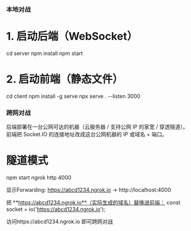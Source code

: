 ### 本地对战
# 1. 启动后端（WebSocket）
cd server
npm install
npm start    

# 2. 启动前端（静态文件）
cd client
npm install -g serve
npx serve . --listen 3000


### 跨网对战
后端部署在一台公网可达的机器（云服务器 / 支持公网 IP 的家宽 / 穿透隧道）。
前端把 Socket.IO 的连接地址改成这台公网机器的 IP 或域名 + 端口。

# 隧道模式
npm start
ngrok http 4000

显示Forwarding: https://abcd1234.ngrok.io -> http://localhost:4000

把 **https://abcd1234.ngrok.io**（实际生成的域名）替换进前端：
const socket = io('https://abcd1234.ngrok.io');

访问https://abcd1234.ngrok.io 即可跨网对战
